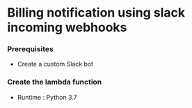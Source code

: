 Billing notification using slack incoming webhooks
=============

### Prerequisites

* Create a custom Slack bot

### Create the lambda function

* Runtime : Python 3.7


